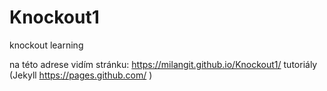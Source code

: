 # Knockout1
knockout learning

na této adrese vidím stránku: https://milangit.github.io/Knockout1/
tutoriály (Jekyll  https://pages.github.com/ )
